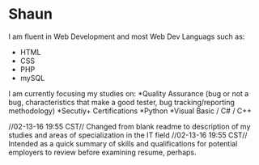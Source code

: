 # Shaun
I am fluent in Web Development and most Web Dev Languags such as:
* HTML
* CSS
* PHP
* mySQL

I am currently focusing my studies on:
*Quality Assurance (bug or not a bug, characteristics that make a good tester, bug tracking/reporting methodology)
*Secutiy+ Certifications
*Python
*Visual Basic / C# / C++




//02-13-16 19:55 CST//
Changed from blank readme to description of my studies and areas of specialization in the IT field 
//02-13-16 19:55 CST//
Intended as a quick summary of skills and qualifications for potential employers to review before examining resume, perhaps.
